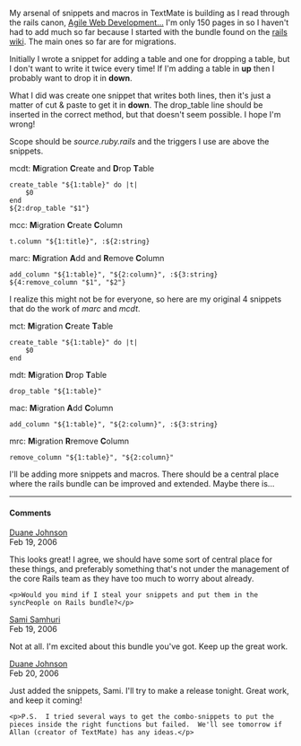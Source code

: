 My arsenal of snippets and macros in TextMate is building as I read through the rails canon, <a href="http://www.pragmaticprogrammer.com/titles/rails/" title="Agile Web Development With Rails">Agile Web Development...</a> I'm only 150 pages in so I haven't had to add much so far because I started with the bundle found on the <a href="http://wiki.rubyonrails.org/rails/pages/TextMate">rails wiki</a>. The main ones so far are for migrations.

Initially I wrote a snippet for adding a table and one for dropping a table, but I don't want to write it twice every time! If I'm adding a table in **up** then I probably want to drop it in **down**.

What I did was create one snippet that writes both lines, then it's just a matter of cut & paste to get it in **down**. The drop_table line should be inserted in the correct method, but that doesn't seem possible. I hope I'm wrong!

Scope should be *source.ruby.rails* and the triggers I use are above the snippets.

mcdt: **M**igration **C**reate and **D**rop **T**able

    create_table "${1:table}" do |t|
        $0
    end
    ${2:drop_table "$1"}

mcc: **M**igration **C**reate **C**olumn

    t.column "${1:title}", :${2:string}

marc: **M**igration **A**dd and **R**emove **C**olumn

    add_column "${1:table}", "${2:column}", :${3:string}
    ${4:remove_column "$1", "$2"}

I realize this might not be for everyone, so here are my original 4 snippets that do the work of *marc* and *mcdt*.

mct: **M**igration **C**reate **T**able

    create_table "${1:table}" do |t|
        $0
    end

mdt: **M**igration **D**rop **T**able

    drop_table "${1:table}"

mac: **M**igration **A**dd **C**olumn

    add_column "${1:table}", "${2:column}", :${3:string}

mrc: **M**igration **R**remove **C**olumn

    remove_column "${1:table}", "${2:column}"

I'll be adding more snippets and macros. There should be a central place where the rails bundle can be improved and extended. Maybe there is...

----

#### Comments

<div id="comment-1" class="comment">
  <div class="name">
    <a href="http://blog.inquirylabs.com/">Duane Johnson</a>
  </div>
  <span class="date" title="2006-02-19 06:48:00 -0800">Feb 19, 2006</span>
  <div class="body">
    <p>This looks great!  I agree, we should have some sort of central place for these things, and
    preferably something that's not under the management of the core Rails team as they have too
    much to worry about already.</p>

    <p>Would you mind if I steal your snippets and put them in the syncPeople on Rails bundle?</p>
  </div>
</div>

<div id="comment-2" class="comment">
  <div class="name">
    <a href="https://samhuri.net">Sami Samhuri</a>
  </div>
  <span class="date" title="2006-02-19 18:48:00 -0800">Feb 19, 2006</span>
  <div class="body">
    <p>Not at all. I'm excited about this bundle you've got. Keep up the great work.</p>
  </div>
</div>

<div id="comment-3" class="comment">
  <div class="name">
    <a href="http://blog.inquirylabs.com/">Duane Johnson</a>
  </div>
  <span class="date" title="2006-02-20 02:48:00 -0800">Feb 20, 2006</span>
  <div class="body">
    <p>Just added the snippets, Sami.  I'll try to make a release tonight.  Great work, and keep it coming!</p>

    <p>P.S.  I tried several ways to get the combo-snippets to put the pieces inside the right functions but failed.  We'll see tomorrow if Allan (creator of TextMate) has any ideas.</p>
  </div>
</div>

